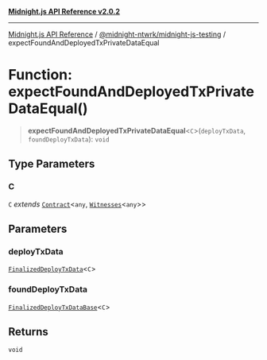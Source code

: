[**Midnight.js API Reference v2.0.2**](../../../README.md)

***

[Midnight.js API Reference](../../../packages.md) / [@midnight-ntwrk/midnight-js-testing](../README.md) / expectFoundAndDeployedTxPrivateDataEqual

# Function: expectFoundAndDeployedTxPrivateDataEqual()

> **expectFoundAndDeployedTxPrivateDataEqual**\<`C`\>(`deployTxData`, `foundDeployTxData`): `void`

## Type Parameters

### C

`C` *extends* [`Contract`](../../midnight-js-types/interfaces/Contract.md)\<`any`, [`Witnesses`](../../midnight-js-types/type-aliases/Witnesses.md)\<`any`\>\>

## Parameters

### deployTxData

[`FinalizedDeployTxData`](../../midnight-js-contracts/type-aliases/FinalizedDeployTxData.md)\<`C`\>

### foundDeployTxData

[`FinalizedDeployTxDataBase`](../../midnight-js-contracts/type-aliases/FinalizedDeployTxDataBase.md)\<`C`\>

## Returns

`void`
